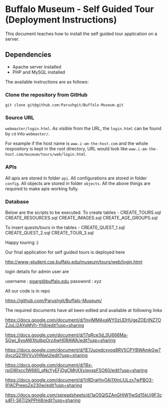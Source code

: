 # Buffalo Museum - Self Guided Tour (Deployment Instructions)
This document teaches how to install the self guided tour application on a server. 

## Dependencies
- Apache server installed
- PHP and MySQL installed

The available instructions are as follows:

### Clone the repository from GitHub
`git clone git@github.com:Parushgit/Buffalo-Museum.git`

### Source URL
`webmaster/login.html`. As visible from the URL, the `login.html` can be found by `cd` into `webmaster/`.

For example if the host name is `www.i-am-the-host.com` and the whole respository is kept in the root directory, URL would look like `www.i-am-the-host.com/museum/tours/web/login.html`.

### APIs
All apis are stored in folder `api`. 
All configurations are stored in folder `config`.
All objects are stored in folder `objects`.
All the above things are required to make apis working fully.

### Database
Below are the scripts to be executed.
To create tables - 
CREATE_TOURS.sql
CREATE_RESOURCES.sql
CREATE_IMAGES.sql
CREATE_AGE_GROUPS.sql

To insert quests/tours in the tables -
CREATE_QUEST_1.sql
CREATE_QUEST_2.sql
CREATE_TOUR_3.sql

Happy touring :)


Our final application for self guided tours is deployed here

http://www-student.cse.buffalo.edu/museum/tours/web/login.html

login details for admin user are

username : pgarg@buffalo.edu 
password : xyz

All our code is in repo

https://github.com/Parushgit/Buffalo-Museum/

The required documents have all been edited and available at following links

https://docs.google.com/document/d/1nyIMMAxaWY0zUDHUgeZOErINZ7OZJuLi2AYqMVh-Yh8/edit?usp=sharing

https://docs.google.com/document/d/17qRce3d_0U666Ma-SGwi_6yoAWXtuIbpOrz4wH0RAWA/edit?usp=sharing

https://docs.google.com/document/d/1E7Juoxdcxyoq8RV5CPYBWAmkGw7dyczQ219VVuVHNwU/edit?usp=sharing

https://docs.google.com/document/d/16x-rpGWlxcc1W680_qNcYyEFjDgCMhXXviqyspF5O60/edit?usp=sharing

https://docs.google.com/document/d/1rRDraHjvOAi1XtnLfJLzx7wPBO3-91ACPreeoZe230w/edit?usp=sharing

https://docs.google.com/spreadsheets/d/1aO5QlSZAnGHiW1lwSd15kUj9F3cs4FI-S6TI2kPPHi8/edit?usp=sharing
